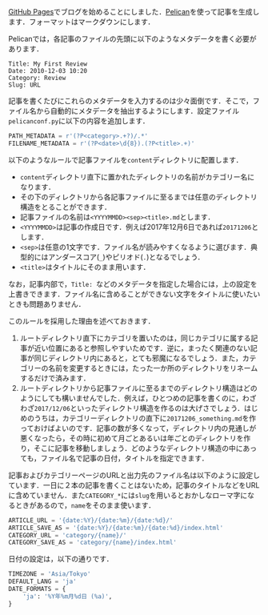 [GitHub Pages](https://pages.github.com/)でブログを始めることにしました．[Pelican](https://blog.getpelican.com/)を使って記事を生成します．フォーマットはマークダウンにします．

<!-- PELICAN_END_SUMMARY -->

Pelicanでは，各記事のファイルの先頭に以下のようなメタデータを書く必要があります．

```text
Title: My First Review
Date: 2010-12-03 10:20
Category: Review
Slug: URL
```

記事を書くたびにこれらのメタデータを入力するのは少々面倒です．そこで，ファイル名から自動的にメタデータを抽出するようにします．設定ファイル`pelicanconf.py`に以下の内容を追加します．

```python
PATH_METADATA = r'(?P<category>.+?)/.*'
FILENAME_METADATA = r'(?P<date>\d{8}).(?P<title>.+)'
```

以下のようなルールで記事ファイルを`content`ディレクトリに配置します．

+ `content`ディレクトリ直下に置かれたディレクトリの名前がカテゴリー名になります．
+ その下のディレクトリから各記事ファイルに至るまでは任意のディレクトリ構造をとることができます．
+ 記事ファイルの名前は`<YYYYMMDD><sep><title>.md`とします．
+ `<YYYYMMDD>`は記事の作成日です．例えば2017年12月6日であれば`20171206`とします．
+ `<sep>`は任意の1文字です．ファイル名が読みやすくなるように選びます．典型的にはアンダースコア(`_`)やピリオド(`.`)となるでしょう．
+ `<title>`はタイトルにそのまま用います．

なお，記事内部で，`Title: `などのメタデータを指定した場合には，上の設定を上書きできます．ファイル名に含めることができない文字をタイトルに使いたいときも問題ありません．

このルールを採用した理由を述べておきます．

1. ルートディレクトリ直下にカテゴリを置いたのは，同じカテゴリに属する記事が近い位置にあると参照しやすいためです．逆に，まったく関連のない記事が同じディレクトリ内にあると，とても邪魔になるでしょう．また，カテゴリーの名前を変更するときには，たった一か所のディレクトリをリネームするだけで済みます．
2. ルートディレクトリから記事ファイルに至るまでのディレクトリ構造はどのようにしても構いませんでした．例えば，ひとつめの記事を書くのに，わざわざ`2017/12/06`といったディレクトリ構造を作るのは大げさでしょう．はじめのうちは，カテゴリーディレクトリの直下に`20171206_something.md`を作っておけばよいのです．記事の数が多くなって，ディレクトリ内の見通しが悪くなったら，その時に初めて月ごとあるいは年ごとのディレクトリを作り，そこに記事を移動しましょう．どのようなディレクトリ構造の中にあっても，ファイル名で記事の日付，タイトルを指定できます．

記事およびカテゴリーページのURLと出力先のファイル名は以下のように設定しています．一日に２本の記事を書くことはないため，記事のタイトルなどをURLに含めていません．また`CATEGORY_*`には`slug`を用いるとおかしなローマ字になるときがあるので，`name`をそのまま使います．

```python
ARTICLE_URL = '{date:%Y}/{date:%m}/{date:%d}/'
ARTICLE_SAVE_AS = '{date:%Y}/{date:%m}/{date:%d}/index.html'
CATEGORY_URL = 'category/{name}/'
CATEGORY_SAVE_AS = 'category/{name}/index.html'
```

日付の設定は，以下の通りです．

```python
TIMEZONE = 'Asia/Tokyo'
DEFAULT_LANG = 'ja'
DATE_FORMATS = {
    'ja': '%Y年%m月%d日 (%a)',
}
```

